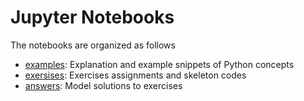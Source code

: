 # Jupyter Notebooks

The notebooks are organized as follows

 - [examples](examples): Explanation and example snippets of Python concepts
 - [exersises](exersises): Exercises assignments and skeleton codes
 - [answers](answers): Model solutions to exercises
